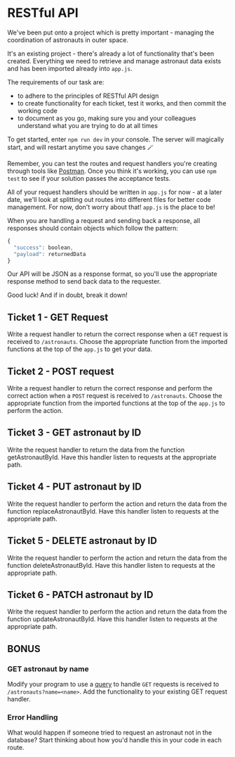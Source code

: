 # RESTful API

We've been put onto a project which is pretty important - managing the coordination of astronauts in outer space.

It's an existing project - there's already a lot of functionality that's been created. Everything we need to retrieve and manage astronaut data exists and has been imported already into `app.js`.

The requirements of our task are:

- to adhere to the principles of RESTful API design
- to create functionality for each ticket, test it works, and then commit the working code
- to document as you go, making sure you and your colleagues understand what you are trying to do at all times

To get started, enter `npm run dev` in your console. The server will magically start, and will restart anytime you save changes 🪄

Remember, you can test the routes and request handlers you're creating through tools like [Postman](https://www.postman.com/). Once you think it's working, you can use `npm test` to see if your solution passes the acceptance tests.

All of your request handlers should be written in `app.js` for now - at a later date, we'll look at splitting out routes into different files for better code management. For now, don't worry about that! `app.js` is the place to be!

When you are handling a request and sending back a response, all responses should contain objects which follow the pattern:

```js
{
  "success": boolean,
  "payload": returnedData
}
```

Our API will be JSON as a response format, so you'll use the appropriate response method to send back data to the requester.

Good luck! And if in doubt, break it down!

## Ticket 1 - GET Request

Write a request handler to return the correct response when a `GET` request is received to `/astronauts`.
Choose the appropriate function from the imported functions at the top of the `app.js` to get your data.

## Ticket 2 - POST request

Write a request handler to return the correct response and perform the correct action when a `POST` request is received to `/astronauts`. Choose the appropriate function from the imported functions at the top of the `app.js` to perform the action.

## Ticket 3 - GET astronaut by ID

Write the request handler to return the data from the function getAstronautById. Have this handler listen to requests at the appropriate path.

## Ticket 4 - PUT astronaut by ID

Write the request handler to perform the action and return the data from the function replaceAstronautById. Have this handler listen to requests at the appropriate path.

## Ticket 5 - DELETE astronaut by ID

Write the request handler to perform the action and return the data from the function deleteAstronautById. Have this handler listen to requests at the appropriate path.

## Ticket 6 - PATCH astronaut by ID

Write the request handler to perform the action and return the data from the function updateAstronautById. Have this handler listen to requests at the appropriate path.

## BONUS

### GET astronaut by name

Modify your program to use a [query](https://masteringjs.io/tutorials/express/query-parameters) to handle `GET` requests is received to `/astronauts?name=<name>`. Add the functionality to your existing GET request handler.

### Error Handling

What would happen if someone tried to request an astronaut not in the database? Start thinking about how you'd handle this in your code in each route.
